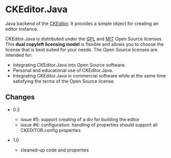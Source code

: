 # CKEditor.Java

Java backend of the [CKEditor](http://ckeditor.com). It provides a simple object for creating an editor instance.

CKEditor.Java is distributed under the [GPL](http://www.gnu.org/licenses/gpl.html) and [MIT](http://en.wikipedia.org/wiki/MIT_License) Open Source licenses. This **dual copyleft licensing model** is flexible and allows you to choose the license that is best suited for your needs. The Open Source licenses are intended for:

* Integrating CKEditor.Java into Open Source software.
* Personal and educational use of CKEditor.Java.
* Integrating CKEditor.Java in commercial software while at the same time satisfying the terms of the Open Source license.

## Changes 

* 0.2
  * issue #5: support creating of a div for building the editor
  * issue #6: configuration: handling of properties should support all CKEDITOR.config properties

* 1.0
  * cleaned-up code and properties